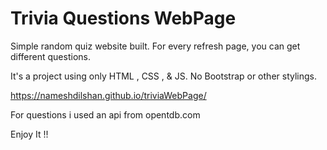 # Trivia Questions WebPage 

Simple random quiz website built. For every refresh page, you can get different questions.

It's a project using only HTML , CSS , & JS.
No Bootstrap or other stylings.

https://nameshdilshan.github.io/triviaWebPage/

For questions i used an api from  opentdb.com  

Enjoy It !!
